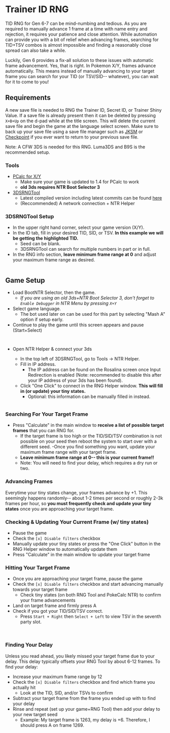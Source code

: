 # Trainer ID RNG
TID RNG for Gen 6-7 can be mind-numbing and tedious. As you are required to manually advance 1 frame at a time with name entry and rejection, it requires your patience and close attention. While automation can provide you with a bit of relief when advancing frames, searching for TID+TSV combos is almost impossible and finding a reasonably close spread can also take a while.

Luckily, Gen 6 provides a fix-all solution to these issues with automatic frame advancement. Yes, that is right. In Pokemon X/Y, frames advance automatically. This means instead of manually advancing to your target frame you can search for your TID (or TSV/SID-- whatever), you can wait for it to come to you!

## Requirements
A new save file is needed to RNG the Trainer ID, Secret ID, or Trainer Shiny Value. If a save file is already present then it can be deleted by pressing `X+B+Up` on the d-pad while at the title screen. This will delete the current save file and begin the game at the language select screen. Make sure to back up your save file using a save file manager such as [JKSM](https://github.com/J-D-K/JKSM) or [Checkpoint](https://github.com/BernardoGiordano/Checkpoint) if you ever want to return to your previous save file.

Note: A CFW 3DS is needed for this RNG. Luma3DS and B9S is the recommended setup.


### Tools
- [PCalc for X/Y](https://pokemonrng.com/downloads/pcalc/xy)
    - Make sure your game is updated to 1.4 for PCalc to work
    - **old 3ds requires NTR Boot Selector 3**
- [3DSRNGTool](https://github.com/wwwwwwzx/3DSRNGTool/releases)
    - Latest compiled version including latest commits can be found [here](https://ci.appveyor.com/project/wwwwwwzx/3dsrngtool/build/artifacts)
    - (Reccommended) A network connection + NTR Helper


### 3DSRNGTool Setup
- In the upper right hand corner, select your game version (X/Y).
- In the ID tab, fill in your desired TID, SID, or TSV. **In this example we will be getting the highlighted TID.**
    - Seed can be blank.
    - 3DSRNGTool can search for multiple numbers in part or in full.
- In the RNG info section, **leave minimum frame range at 0** and adjust your maximum frame range as desired.

![]()

## Game Setup
- Load BootNTR Selector, then the game.
  - *If you are using an old 3ds+NTR Boot Selector 3, don't forget to `Enable Debugger` in NTR Menu by pressing `X+Y`*
- Select game language.
	 - The bot used later on can be used for this part by selecting "Mash A" option if setup early.
- Continue to play the game until this screen appears and pause (Start+Select)

![]()

```Note: It is highly reccommended you have an internet connection, as it is not possible to automatically update tiny states using NTR Helper without one.
```
- Open NTR Helper & connect your 3ds
  - In the top left of 3DSRNGTool, go to Tools -> NTR Helper.
  - Fill in IP address.
    - The IP address can be found on the Rosalina screen once Input Redirection is enabled (Note: recommended to disable this after your IP address of your 3ds has been found).
  - Click "One Click" to connect in the RNG Helper window. **This will fill in (or update) your tiny states.**
    - Optional: this information can be manually filled in instead.

  ![]()

### Searching For Your Target Frame
- Press "Calculate" in the main window to **receive a list of possible target frames** that you can RNG for.
  - If the target frame is too high or the TID/SID/TSV combination is not possible on your seed then reboot the system to start over with a different seed.
-Once you find something you want, update your maximum frame range with your target frame.
  - **Leave minimum frame range at 0-- this is your current frame!!**
  - Note: You will need to find your delay, which requires a dry run or two.


### Advancing Frames
Everytime your tiny states change, your frames advance by +1. This seemingly happens randomly-- about 1-2 times per second or roughly 2-3k frames per hour, so **you must frequently check and update your tiny states** once you are approaching your target frame.

### Checking & Updating Your Current Frame (w/ tiny states)
- Pause the game
- Check the `[x] Disable filters` checkbox
- Manually update your tiny states or press the "One Click" button in the RNG Helper window to automatically update them
- Press "Calculate" in the main window to update your target frame

### Hitting Your Target Frame
- Once you are approaching your target frame, pause the game
- Check the `[x] Disable filters` checkbox and start advancing manually towards your target frame
  - Check tiny states (on both RNG Tool and PokeCalc NTR) to confirm your frame advancements
- Land on target frame and firmly press A
- Check if you got your TID/SID/TSV correct.
  - Press `Start + Right` then `Select + Left` to view TSV in the seventh party slot.

![]()
![]()


### Finding Your Delay
Unless you read ahead, you likely missed your target frame due to your delay. This delay typically offsets your RNG Tool by about 6-12 frames. To find your delay:

  - Increase your maximum frame range by 12
  - Check the `[x] Disable filters` checkbox and find which frame you actually hit
    - Look at the TID, SID, and/or TSVs to confirm
  - Subtract your target frame from the frame you ended up with to find your delay
  - Rinse and repeat (set up your game+RNG Tool) then add your delay to your new target seed
    - Example: My target frame is 1263, my delay is +6. Therefore, I should press A on frame 1269.
